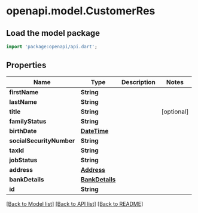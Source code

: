 # openapi.model.CustomerRes

## Load the model package
```dart
import 'package:openapi/api.dart';
```

## Properties
Name | Type | Description | Notes
------------ | ------------- | ------------- | -------------
**firstName** | **String** |  | 
**lastName** | **String** |  | 
**title** | **String** |  | [optional] 
**familyStatus** | **String** |  | 
**birthDate** | [**DateTime**](DateTime.md) |  | 
**socialSecurityNumber** | **String** |  | 
**taxId** | **String** |  | 
**jobStatus** | **String** |  | 
**address** | [**Address**](Address.md) |  | 
**bankDetails** | [**BankDetails**](BankDetails.md) |  | 
**id** | **String** |  | 

[[Back to Model list]](../README.md#documentation-for-models) [[Back to API list]](../README.md#documentation-for-api-endpoints) [[Back to README]](../README.md)



